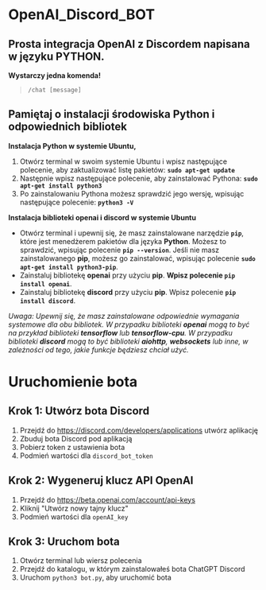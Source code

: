 
# OpenAI_Discord_BOT

## Prosta integracja OpenAI z Discordem napisana w języku PYTHON.

**Wystarczy jedna komenda!**

>     /chat [message]

## Pamiętaj o instalacji środowiska Python i odpowiednich bibliotek
**Instalacja Python w systemie Ubuntu,**

1.  Otwórz terminal w swoim systemie Ubuntu i wpisz następujące polecenie, aby zaktualizować listę pakietów:
**`sudo apt-get update`** 
2.  Następnie wpisz następujące polecenie, aby zainstalować Pythona:
**`sudo apt-get install python3`**
3.  Po zainstalowaniu Pythona możesz sprawdzić jego wersję, wpisując następujące polecenie:
**`python3 -V`**

**Instalacja biblioteki openai i discord w systemie Ubuntu**

- Otwórz terminal i upewnij się, że masz zainstalowane narzędzie **`pip`**, które jest menedżerem pakietów dla języka **Python**. Możesz to sprawdzić, wpisując polecenie **`pip --version`**. Jeśli nie masz zainstalowanego **pip**, możesz go zainstalować, wpisując polecenie **`sudo apt-get install python3-pip`**.
- Zainstaluj bibliotekę **openai** przy użyciu **pip**. **Wpisz polecenie `pip install openai`**.
- Zainstaluj bibliotekę **discord** przy użyciu **pip**. Wpisz polecenie **`pip install discord`**.

*Uwaga: Upewnij się, że masz zainstalowane odpowiednie wymagania systemowe dla obu bibliotek. W przypadku biblioteki **openai** mogą to być na przykład biblioteki **tensorflow** lub **tensorflow-cpu**. W przypadku biblioteki **discord** mogą to być biblioteki **aiohttp**, **websockets** lub inne, w zależności od tego, jakie funkcje będziesz chciał użyć.*



# Uruchomienie bota
## Krok 1: Utwórz bota Discord
1. Przejdź do https://discord.com/developers/applications utwórz aplikację
2. Zbuduj bota Discord pod aplikacją
3. Pobierz token z ustawienia bota
4. Podmień wartości dla `discord_bot_token`

## Krok 2: Wygeneruj klucz API OpenAI
1. Przejdź do https://beta.openai.com/account/api-keys
2. Kliknij "Utwórz nowy tajny klucz"
3. Podmień wartości dla `openAI_key`

## Krok 3: Uruchom bota
1. Otwórz terminal lub wiersz polecenia
2. Przejdź do katalogu, w którym zainstalowałeś bota ChatGPT Discord
3. Uruchom `python3 bot.py`, aby uruchomić bota
